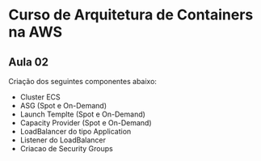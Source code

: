 # Curso de Arquitetura de Containers na AWS

## Aula 02
Criação dos seguintes componentes abaixo:
 - Cluster ECS
 - ASG (Spot e On-Demand)
 - Launch Templte (Spot e On-Demand)
 - Capacity Provider (Spot e On-Demand)
 - LoadBalancer do tipo Application
 - Listener do LoadBalancer
 - Criacao de Security Groups

